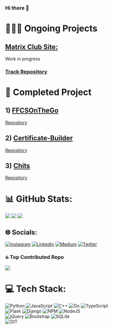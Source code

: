 ### Hi there 👋

# 🧑🏻‍💻 Ongoing Projects
## [Matrix Club Site:](https://sarveshdakhore.in/rd/matrix)
Work in progress
### [Track Repository](https://github.com/sarveshdakhore/matrix)


# 🥳 Completed Project
## 1) [FFCSOnTheGo](https://ffcs.sarveshdakhore.in)        
[Repository](https://github.com/sarveshdakhore/FFCSonTheGo)


## 2) [Certificate-Builder](https://dpscertificate.pythonanywhere.com)        
[Repository](https://github.com/sarveshdakhore/Certificate-Builder)


## 3) [Chits](https://www.chits.site)        
[Repository](https://github.com/sarveshdakhore/MUN-Chits-Flask)



#
# 📊 GitHub Stats:
![](https://github-readme-stats.vercel.app/api?username=sarveshdakhore&theme=chartreuse-dark&icon_color=00ffff&hide_border=true&include_all_commits=true&count_private=true)
![](https://github-readme-stats.vercel.app/api/top-langs/?username=sarveshdakhore&theme=chartreuse-dark&icon_color=00ffff&hide_border=true&include_all_commits=true&count_private=true&layout=compact)
![](https://github-readme-streak-stats.herokuapp.com/?user=sarveshdakhore&theme=chartreuse-dark&icon_color=00ffff&hide_border=true)<br/>



## 🌐 Socials:
[![Instagram](https://img.shields.io/badge/Instagram-%23E4405F.svg?logo=Instagram&logoColor=white)](https://instagram.com/sarveshdakhore) [![LinkedIn](https://img.shields.io/badge/LinkedIn-%230077B5.svg?logo=linkedin&logoColor=white)](https://linkedin.com/in/sarveshdakhore) [![Medium](https://img.shields.io/badge/Medium-12100E?logo=medium&logoColor=white)](https://medium.com/@sarveshdakhore) [![Twitter](https://img.shields.io/badge/Twitter-%231DA1F2.svg?logo=Twitter&logoColor=white)](https://twitter.com/sarveshdakhore) 


### 🔝 Top Contributed Repo
![](https://github-contributor-stats.vercel.app/api?username=sarveshdakhore&limit=5&theme=chartreuse-dark&icon_color=00ffff&hide_border=true&combine_all_yearly_contributions=true)



# 💻 Tech Stack:
![Python](https://img.shields.io/badge/python-3670A0?style=for-the-badge&logo=python&logoColor=ffdd54) ![JavaScript](https://img.shields.io/badge/javascript-%23323330.svg?style=for-the-badge&logo=javascript&logoColor=%23F7DF1E) ![C++](https://img.shields.io/badge/c++-%2300599C.svg?style=for-the-badge&logo=c%2B%2B&logoColor=white) ![Go](https://img.shields.io/badge/go-%2300ADD8.svg?style=for-the-badge&logo=go&logoColor=white) ![TypeScript](https://img.shields.io/badge/typescript-%23007ACC.svg?style=for-the-badge&logo=typescript&logoColor=white) 
<br/>
![Flask](https://img.shields.io/badge/flask-%23000.svg?style=for-the-badge&logo=flask&logoColor=white) ![Django](https://img.shields.io/badge/django-%23092E20.svg?style=for-the-badge&logo=django&logoColor=white) ![NPM](https://img.shields.io/badge/NPM-%23CB3837.svg?style=for-the-badge&logo=npm&logoColor=white) ![NodeJS](https://img.shields.io/badge/node.js-6DA55F?style=for-the-badge&logo=node.js&logoColor=white) 
<br/>
![jQuery](https://img.shields.io/badge/jquery-%230769AD.svg?style=for-the-badge&logo=jquery&logoColor=white)  ![Bootstrap](https://img.shields.io/badge/bootstrap-%238511FA.svg?style=for-the-badge&logo=bootstrap&logoColor=white)  ![SQLite](https://img.shields.io/badge/sqlite-%2307405e.svg?style=for-the-badge&logo=sqlite&logoColor=white) 
<br/>
![GIT](https://img.shields.io/badge/Git-fc6d26?style=for-the-badge&logo=git&logoColor=white)

<!-- Proudly created with GPRM ( https://gprm.itsvg.in ) -->
